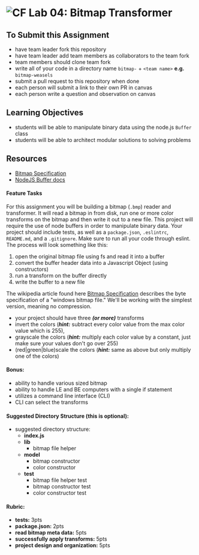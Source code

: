 ![CF](https://camo.githubusercontent.com/70edab54bba80edb7493cad3135e9606781cbb6b/687474703a2f2f692e696d6775722e636f6d2f377635415363382e706e67) Lab 04: Bitmap Transformer
===

## To Submit this Assignment
* have team leader fork this repository
* have team leader add team members as collaborators to the team fork
* team members should clone team fork
* write all of your code in a directory name `bitmap-` + `<team name>` **e.g.** `bitmap-weasels`
* submit a pull request to this repository when done
* each person will submit a link to their own PR in canvas
* each person write a question and observation on canvas

## Learning Objectives  
* students will be able to manipulate binary data using the node.js `Buffer` class
* students will be able to architect modular solutions to solving problems

## Resources  
* [Bitmap Specification](https://en.wikipedia.org/wiki/BMP_file_format)
* [NodeJS Buffer docs](https://nodejs.org/api/buffer.html)

#### Feature Tasks

For this assignment you will be building a bitmap (`.bmp`) reader and transformer. It will read a bitmap in from disk, run one or more color transforms on the bitmap and then write it out to a new file. This project will require the use of node buffers in order to manipulate binary data. Your project should include tests, as well as a `package.json`, `.eslintrc`, `README.md`, and a `.gitignore`. Make sure to run all your code through eslint. The process will look something like this:

1. open the original bitmap file using fs and read it into a buffer
2. convert the buffer header data into a Javascript Object (using constructors)
3. run a transform on the buffer directly
4. write the buffer to a new file

The wikipedia article found here [Bitmap Specification](https://en.wikipedia.org/wiki/BMP_file_format) describes the byte specification of a "windows bitmap file." We'll be working with the simplest version, meaning no compression.

* your project should have three ***(or more)*** transforms
* invert the colors (***hint:*** subtract every color value from the max color value which is 255),
* grayscale the colors (***hint:*** multiply each color value by a constant, just make sure your values don't go over 255)
* (red|green|blue)scale the colors (***hint:*** same as above but only multiply one of the colors)

#### Bonus:
* ability to handle various sized bitmap
* ability to handle LE and BE computers with a single if statement
* utilizes a command line interface (CLI)
* CLI can select the transforms

#### Suggested Directory Structure (this is optional):
* suggested directory structure:
  - **index.js**
  - **lib**
    - bitmap file helper
  - **model**
    - bitmap constructor
    - color constructor
  - **test**
    - bitmap file helper test
    - bitmap constructor test
    - color constructor test

#### Rubric:
* **tests:** 3pts
* **package.json:** 2pts
* **read bitmap meta data:** 5pts
* **successfully apply transforms:** 5pts
* **project design and organization:** 5pts
